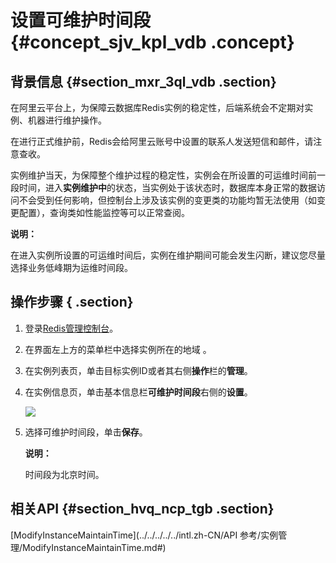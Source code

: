 # 设置可维护时间段 {#concept_sjv_kpl_vdb .concept}

## 背景信息 {#section_mxr_3ql_vdb .section}

在阿里云平台上，为保障云数据库Redis实例的稳定性，后端系统会不定期对实例、机器进行维护操作。

在进行正式维护前，Redis会给阿里云账号中设置的联系人发送短信和邮件，请注意查收。

实例维护当天，为保障整个维护过程的稳定性，实例会在所设置的可运维时间前一段时间，进入**实例维护中**的状态，当实例处于该状态时，数据库本身正常的数据访问不会受到任何影响，但控制台上涉及该实例的变更类的功能均暂无法使用（如变更配置），查询类如性能监控等可以正常查阅。

**说明：** 

在进入实例所设置的可运维时间后，实例在维护期间可能会发生闪断，建议您尽量选择业务低峰期为运维时间段。

## 操作步骤 { .section}

1.  登录[Redis管理控制台](https://kvstore.console.aliyun.com/)。
2.  在界面左上方的菜单栏中选择实例所在的地域 。
3.  在实例列表页，单击目标实例ID或者其右侧**操作**栏的**管理**。
4.  在实例信息页，单击基本信息栏**可维护时间段**右侧的**设置**。

    ![](http://static-aliyun-doc.oss-cn-hangzhou.aliyuncs.com/assets/img/3144/15500271982169_zh-CN.png)

5.  选择可维护时间段，单击**保存**。

    **说明：** 

    时间段为北京时间。


## 相关API {#section_hvq_ncp_tgb .section}

[ModifyInstanceMaintainTime](../../../../../intl.zh-CN/API 参考/实例管理/ModifyInstanceMaintainTime.md#)

